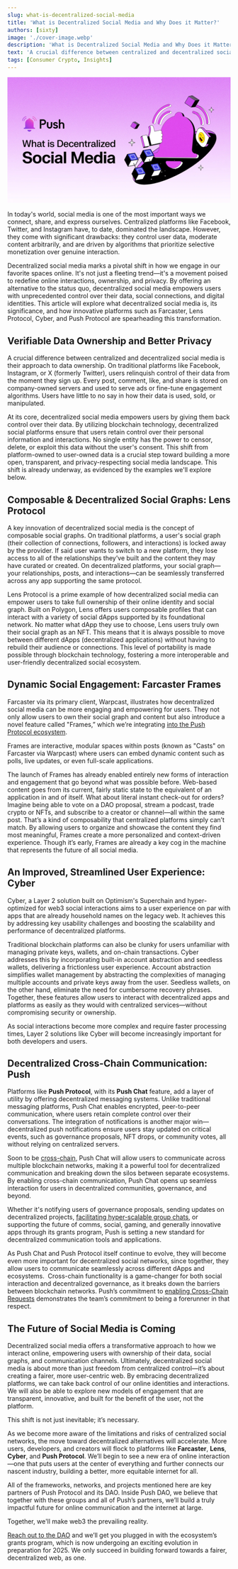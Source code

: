 ```yaml
---
slug: what-is-decentralized-social-media
title: 'What is Decentralized Social Media and Why Does it Matter?'
authors: [sixty]
image: './cover-image.webp'
description: 'What is Decentralized Social Media and Why Does it Matter?'
text: 'A crucial difference between centralized and decentralized social media is their approach to data ownership. On traditional platforms like Facebook, Instagram, or X (formerly Twitter), users relinquish control of their data from the moment they sign up.'
tags: [Consumer Crypto, Insights]
---
```


![Cover Image of What is Decentralized Social Media and Why Does it Matter?](./cover-image.webp)

<!--truncate-->

In today's world, social media is one of the most important ways we connect, share, and express ourselves. Centralized platforms like Facebook, Twitter, and Instagram have, to date, dominated the landscape. However, they come with significant drawbacks: they control user data, moderate content arbitrarily, and are driven by algorithms that prioritize selective monetization over genuine interaction.

Decentralized social media marks a pivotal shift in how we engage in our favorite spaces online. It's not just a fleeting trend—it's a movement poised to redefine online interactions, ownership, and privacy. By offering an alternative to the status quo, decentralized social media empowers users with unprecedented control over their data, social connections, and digital identities. This article will explore what decentralized social media is, its significance, and how innovative platforms such as Farcaster, Lens Protocol, Cyber, and Push Protocol are spearheading this transformation.

## **Verifiable Data Ownership and Better Privacy**

A crucial difference between centralized and decentralized social media is their approach to data ownership. On traditional platforms like Facebook, Instagram, or X (formerly Twitter), users relinquish control of their data from the moment they sign up. Every post, comment, like, and share is stored on company-owned servers and used to serve ads or fine-tune engagement algorithms. Users have little to no say in how their data is used, sold, or manipulated.

At its core, decentralized social media empowers users by giving them back control over their data. By utilizing blockchain technology, decentralized social platforms ensure that users retain control over their personal information and interactions. No single entity has the power to censor, delete, or exploit this data without the user's consent. This shift from platform-owned to user-owned data is a crucial step toward building a more open, transparent, and privacy-respecting social media landscape. This shift is already underway, as evidenced by the examples we'll explore below. 

## **Composable & Decentralized Social Graphs: Lens Protocol**

A key innovation of decentralized social media is the concept of composable social graphs. On traditional platforms, a user's social graph (their collection of connections, followers, and interactions) is locked away by the provider. If said user wants to switch to a new platform, they lose access to all of the relationships they’ve built and the content they may have curated or created. On decentralized platforms, your social graph—your relationships, posts, and interactions—can be seamlessly transferred across any app supporting the same protocol.

Lens Protocol is a prime example of how decentralized social media can empower users to take full ownership of their online identity and social graph. Built on Polygon, Lens offers users composable profiles that can interact with a variety of social dApps supported by its foundational network. No matter what dApp they use to choose, Lens users truly own their social graph as an NFT. This means that it is always possible to move between different dApps (decentralized applications) without having to rebuild their audience or connections. This level of portability is made possible through blockchain technology, fostering a more interoperable and user-friendly decentralized social ecosystem. 

## **Dynamic Social Engagement: Farcaster Frames**

Farcaster via its primary client, Warpcast, illustrates how decentralized social media can be more engaging and empowering for users. They not only allow users to own their social graph and content but also introduce a novel feature called "Frames,” which we’re integrating [into the Push Protocol ecosystem](https://gov.push.org/t/bringing-frames-interactive-mini-apps-to-push-network/1659).

Frames are interactive, modular spaces within posts (known as "Casts" on Farcaster via Warpcast) where users can embed dynamic content such as polls, live updates, or even full-scale applications.

The launch of Frames has already enabled entirely new forms of interaction and engagement that go beyond what was possible before. Web-based content goes from its current, fairly static state to the equivalent of an application in and of itself. What about literal instant check-out for orders? Imagine being able to vote on a DAO proposal, stream a podcast, trade crypto or NFTs, and subscribe to a creator or channel—all within the same post. That’s a kind of composability that centralized platforms simply can’t match. By allowing users to organize and showcase the content they find most meaningful, Frames create a more personalized and context-driven experience. Though it’s early, Frames are already a key cog in the machine that represents the future of all social media. 

## **An Improved, Streamlined User Experience: Cyber**

Cyber, a Layer 2 solution built on Optimism's Superchain and hyper-optimized for web3 social interactions aims to a user experience on par with apps that are already household names on the legacy web. It achieves this by addressing key usability challenges and boosting the scalability and performance of decentralized platforms. 

Traditional blockchain platforms can also be clunky for users unfamiliar with managing private keys, wallets, and on-chain transactions. Cyber addresses this by incorporating built-in account abstraction and seedless wallets, delivering a frictionless user experience. Account abstraction simplifies wallet management by abstracting the complexities of managing multiple accounts and private keys away from the user. Seedless wallets, on the other hand, eliminate the need for cumbersome recovery phrases. Together, these features allow users to interact with decentralized apps and platforms as easily as they would with centralized services—without compromising security or ownership. 

As social interactions become more complex and require faster processing times, Layer 2 solutions like Cyber will become increasingly important for both developers and users. 

## **Decentralized Cross-Chain Communication: Push**

Platforms like **Push Protocol**, with its **Push Chat** feature, add a layer of utility by offering decentralized messaging systems. Unlike traditional messaging platforms, Push Chat enables encrypted, peer-to-peer communication, where users retain complete control over their conversations. The integration of notifications is another major win—decentralized push notifications ensure users stay updated on critical events, such as governance proposals, NFT drops, or community votes, all without relying on centralized servers.

Soon to be [cross-chain](https://www.notion.so/Abstracting-away-Chains-for-a-better-UX-5fc5796918aa47ed8619a72d3bd01af9?pvs=21), Push Chat will allow users to communicate across multiple blockchain networks, making it a powerful tool for decentralized communication and breaking down the silos between separate ecosystems. By enabling cross-chain communication, Push Chat opens up seamless interaction for users in decentralized communities, governance, and beyond.

Whether it's notifying users of governance proposals, sending updates on decentralized projects, [facilitating hyper-scalable group chats](https://push.org/blog/hyper-scalable-group-chats/), or supporting the future of comms, social, gaming, and generally innovative apps through its grants program, Push is setting a new standard for decentralized communication tools and applications.

As Push Chat and Push Protocol itself continue to evolve, they will become even more important for decentralized social networks, since together, they allow users to communicate seamlessly across different dApps and ecosystems.  Cross-chain functionality is a game-changer for both social interaction and decentralized governance, as it breaks down the barriers between blockchain networks. Push’s commitment to [enabling Cross-Chain Requests](https://push.org/blog/cross-chain-requests-pre-pip/) demonstrates the team’s commitment to being a forerunner in that respect.

## **The Future of Social Media is Coming**

Decentralized social media offers a transformative approach to how we interact online, empowering users with ownership of their data, social graphs, and communication channels. Ultimately, decentralized social media is about more than just freedom from centralized control—it’s about creating a fairer, more user-centric web. By embracing decentralized platforms, we can take back control of our online identities and interactions. We will also be able to explore new models of engagement that are transparent, innovative, and built for the benefit of the user, not the platform.

This shift is not just inevitable; it’s necessary.

As we become more aware of the limitations and risks of centralized social networks, the move toward decentralized alternatives will accelerate. More users, developers, and creators will flock to platforms like **Farcaster**, **Lens**, **Cyber**, and **Push Protocol**. We’ll begin to see a new era of online interaction—one that puts users at the center of everything and further connects our nascent industry, building a better, more equitable internet for all.

All of the frameworks, networks, and projects mentioned here are key partners of Push Protocol and its DAO. Inside Push DAO, we believe that together with these groups and all of Push’s partners, we’ll build a truly impactful future for online communication and the internet at large.

Together, we'll make web3 the prevailing reality. 

[Reach out to the DAO](https://gov.push.org/) and we’ll get you plugged in with the ecosystem’s grants program, which is now undergoing an exciting evolution in preparation for 2025. We only succeed in building forward towards a fairer, decentralized web, as one.